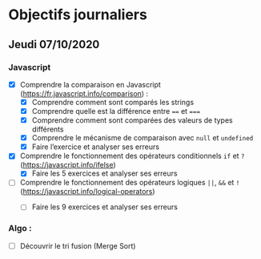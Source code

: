 # Objectifs journaliers

## Jeudi 07/10/2020

### Javascript

  * [x] Comprendre la comparaison en Javascript (https://fr.javascript.info/comparison) :
    * [x] Comprendre comment sont comparés les strings
    * [x] Comprendre quelle est la différence entre `==` et `===`
    * [x] Comprendre comment sont comparées des valeurs de types différents
    * [x] Comprendre le mécanisme de comparaison avec `null` et `undefined`
    * [x] Faire l’exercice et analyser ses erreurs
  * [x] Comprendre le fonctionnement des opérateurs conditionnels `if` et `?` (https://javascript.info/ifelse)
    * [x] Faire les 5 exercices et analyser ses erreurs
  * [ ] Comprendre le fonctionnement des opérateurs logiques `||`, `&&` et `!` (https://javascript.info/logical-operators)
    * [ ] Faire les 9 exercices et analyser ses erreurs


### Algo : 

* [ ] Découvrir le tri fusion (Merge Sort)
